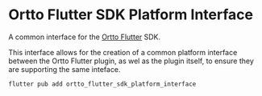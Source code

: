 # Ortto Flutter SDK Platform Interface

A common interface for the [Ortto Flutter](https://github.com/autopilot3/ortto-flutter-sdk) SDK.

This interface allows for the creation of a common platform interface between the Ortto Flutter plugin, as wel as the plugin itself, to ensure they are supporting the same inteface.

```
flutter pub add ortto_flutter_sdk_platform_interface
```
